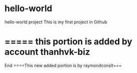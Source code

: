# hello-world
hello-world project
This is my first project in Github

=====
this portion is added by account thanhvk-biz
===
End
====This new added portion is by raymondconslt===

